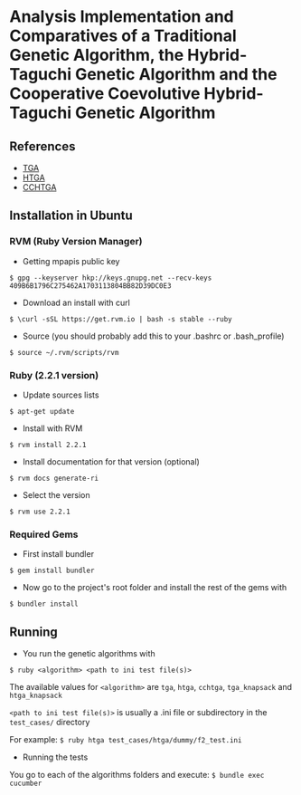 # Analysis Implementation and Comparatives of a Traditional Genetic Algorithm, the Hybrid-Taguchi Genetic Algorithm and the Cooperative Coevolutive Hybrid-Taguchi Genetic Algorithm

## References
- [TGA](http://eisc.univalle.edu.co/~angarcia/ce/ce_clases/ce-02_GA.pdf)
- [HTGA](https://pdfs.semanticscholar.org/9798/536bb2654af9f0fe668a28694ae3ea514b88.pdf)
- [CCHTGA](http://www.nt.ntnu.no/users/skoge/prost/proceedings/ifac2014/media/files/2299.pdf)

## Installation in Ubuntu
### RVM (Ruby Version Manager)

- Getting mpapis public key

`$ gpg --keyserver hkp://keys.gnupg.net --recv-keys 409B6B1796C275462A1703113804BB82D39DC0E3`

- Download an install with curl

`$ \curl -sSL https://get.rvm.io | bash -s stable --ruby`

- Source (you should probably add this to your .bashrc or .bash_profile)

`$ source ~/.rvm/scripts/rvm`

### Ruby (2.2.1 version)

- Update sources lists

`$ apt-get update`

- Install with RVM

`$ rvm install 2.2.1`

- Install documentation for that version (optional)

`$ rvm docs generate-ri`

- Select the version

`$ rvm use 2.2.1`

### Required Gems

- First install bundler

`$ gem install bundler`

- Now go to the project's root folder and install the rest of the gems with

`$ bundler install`

## Running

- You run the genetic algorithms with

`$ ruby <algorithm> <path to ini test file(s)>`

The available values for `<algorithm>` are `tga`, `htga`, `cchtga`, `tga_knapsack` and `htga_knapsack`

`<path to ini test file(s)>` is usually a .ini file or subdirectory in the `test_cases/` directory

For example: `$ ruby htga test_cases/htga/dummy/f2_test.ini`

- Running the tests

You go to each of the algorithms folders and execute: `$ bundle exec cucumber`



